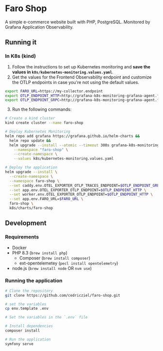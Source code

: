 # Faro Shop

A simple e-commerce website built with PHP, PostgreSQL. 
Monitored by Grafana Application Observability.

## Running it

### In K8s (kind)

1. Follow the instructions to set up Kubernetes monitoring and **save the values
in `k8s/kubernetes-monitoring.values.yaml`**.
2. Get the values for the Frontend Observability endpoint and customize the OTLP
   endpoints in case you're not using the default values.

```bash
export FARO_URL=https://my-collector.endpoint
export OTLP_ENDPOINT_HTTP=http://grafana-k8s-monitoring-grafana-agent.faro-shop.svc.cluster.local:4318
export OTLP_ENDPOINT_GRPC=http://grafana-k8s-monitoring-grafana-agent.faro-shop.svc.cluster.local:4317
```

3. Run the following commands:
```bash
# Create a kind cluster
kind create cluster --name faro-shop

# Deploy Kubernetes Monitoring
helm repo add grafana https://grafana.github.io/helm-charts &&
  helm repo update &&
  helm upgrade --install --atomic --timeout 300s grafana-k8s-monitoring grafana/k8s-monitoring \
    --namespace "faro-shop" \
    --create-namespace \
    --values k8s/kubernetes-monitoring.values.yaml

# Deploy the application
helm upgrade --install \
  --create-namespace \
  --namespace faro-shop \
  --set caddy.env.OTEL_EXPORTER_OTLP_TRACES_ENDPOINT=$OTLP_ENDPOINT_GRPC \
  --set app.env.OTEL_EXPORTER_OTLP_ENDPOINT=$OTLP_ENDPOINT_HTTP \
  --set worker.env.OTEL_EXPORTER_OTLP_ENDPOINT=$OTLP_ENDPOINT_HTTP \
  --set app.env.FARO_URL=$FARO_URL \
  faro-shop \
  k8s/charts/faro-shop
```

## Development

### Requirements

- Docker
- PHP 8.3 (`brew install php`)
  - Composer (`brew install composer`)
  - ext-opentelemetey (`pecl install opentelemetry`)
- node.js (`brew install node` OR `nvm use`)

### Running the application

```bash
# Clone the repository
git clone https://github.com/cedricziel/faro-shop.git

# set the variables
cp env.template .env

# Set the variables in the `.env` file

# Install dependencies
composer install

# Run the application
symfony serve
```
